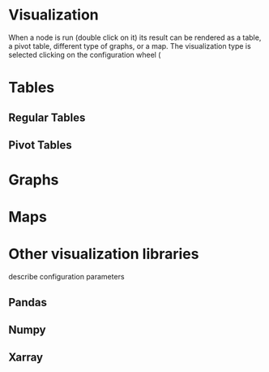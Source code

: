 # Visualization
When a node is run (double click on it) its result can be rendered as a table, a pivot table, different type of graphs, or a map.
The visualization type is selected clicking on the configuration wheel (
# Tables
## Regular Tables
## Pivot Tables
# Graphs
# Maps
# Other visualization libraries

describe configuration parameters
## Pandas
## Numpy
## Xarray

<!--stackedit_data:
eyJoaXN0b3J5IjpbMTI1OTgyMTMwMCwxNzc0NTY5NDcwLDE3ND
MwMjE2MDQsLTY4MDkwNTA4NV19
-->